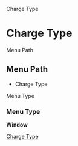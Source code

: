 
Charge Type
# Charge Type



Menu Path
## Menu Path



- Charge Type

Menu Type
### Menu Type

**Window**


[Charge Type](../../functional-guide/window/window-charge-type.md)